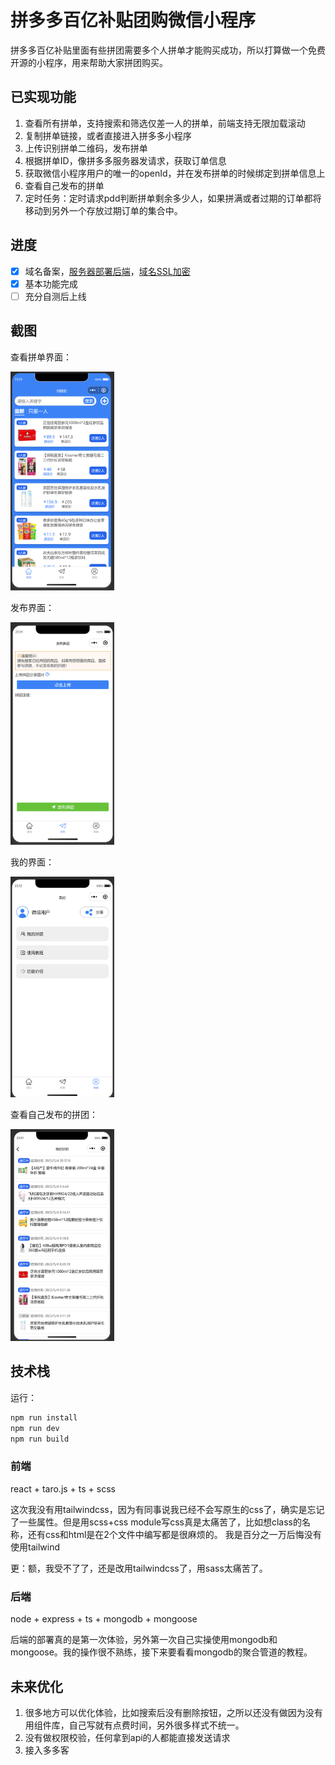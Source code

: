 # 拼多多百亿补贴团购微信小程序

拼多多百亿补贴里面有些拼团需要多个人拼单才能购买成功，所以打算做一个免费开源的小程序，用来帮助大家拼团购买。



## 已实现功能

1. 查看所有拼单，支持搜索和筛选仅差一人的拼单，前端支持无限加载滚动
2. 复制拼单链接，或者直接进入拼多多小程序
3. 上传识别拼单二维码，发布拼单
4. 根据拼单ID，像拼多多服务器发请求，获取订单信息
5. 获取微信小程序用户的唯一的openId，并在发布拼单的时候绑定到拼单信息上
6. 查看自己发布的拼单
7. 定时任务：定时请求pdd判断拼单剩余多少人，如果拼满或者过期的订单都将移动到另外一个存放过期订单的集合中。

## 进度

- [x] 域名备案，[服务器部署后端](https://juejin.cn/post/7208968811390058554)，[域名SSL加密](https://juejin.cn/post/7227444929948106813)
- [x] 基本功能完成
- [ ] 充分自测后上线

## 截图

查看拼单界面：

<img src="https://raw.githubusercontent.com/liujiaqi222/warehouse/main/image-20230503233003395.png" alt="image-20230503233003395" style="width: 33%;" />

发布界面：

<img src="https://raw.githubusercontent.com/liujiaqi222/warehouse/main/image-20230503233141521.png" alt="image-20230503233141521" style="width:33%;" />

我的界面：

<img src="https://raw.githubusercontent.com/liujiaqi222/warehouse/main/image-20230503233219963.png" alt="image-20230503233219963" style="width:33%;" />

查看自己发布的拼团：

<img src="https://raw.githubusercontent.com/liujiaqi222/warehouse/main/image-20230503233318367.png" alt="image-20230503233318367" style="width: 33%;" />

## 技术栈

运行：

```bash
npm run install 
npm run dev
npm run build
```

### 前端

react + taro.js + ts + scss


这次我没有用tailwindcss，因为有同事说我已经不会写原生的css了，确实是忘记了一些属性。但是用scss+css module写css真是太痛苦了，比如想class的名称，还有css和html是在2个文件中编写都是很麻烦的。
我是百分之一万后悔没有使用tailwind

更：额，我受不了了，还是改用tailwindcss了，用sass太痛苦了。



### 后端

node + express + ts + mongodb + mongoose

后端的部署真的是第一次体验，另外第一次自己实操使用mongodb和mongoose。我的操作很不熟练，接下来要看看mongodb的聚合管道的教程。

## 未来优化

1. 很多地方可以优化体验，比如搜索后没有删除按钮，之所以还没有做因为没有用组件库，自己写就有点费时间，另外很多样式不统一。
2. 没有做权限校验，任何拿到api的人都能直接发送请求
3. 接入多多客

